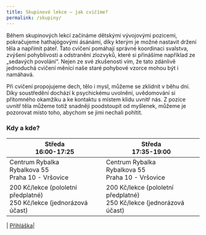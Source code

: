 ```yaml
---
title: Skupinové lekce – jak cvičíme?
permalink: /skupiny/
---
```

Během skupinových lekcí začínáme dětskými vývojovými pozicemi, pokračujeme hathajógovými ásánámi, díky kterým je možné nastavit držení těla a napřímit páteř. Tato cvičení pomáhají správné koordinaci svalstva, zvýšení pohyblivosti a odstranění zlozvyků, které si přinášíme například ze „sedavých povolání“. Nejen ze své zkušenosti vím, že tato zdánlivě jednoduchá cvičení měnící naše staré pohybové vzorce mohou být i namáhavá.

Při cvičení propojujeme dech, tělo i mysl, můžeme se zklidnit v běhu dní. Díky soustředění dochází k psychickému uvolnění, uvědomování si přítomného okamžiku a ke kontaktu s místem klidu uvnitř nás. Z pozice uvnitř těla můžeme totiž snadněji poodstoupit od myšlenek, můžeme je pozorovat místo toho, abychom se jimi nechali pohltit.

### Kdy a kde?

| Středa <br> 16:00-17:25                                                     | Středa <br> 17:35-19:00                                                |
|-----------------------------------------------------------------------------|------------------------------------------------------------------------|
| Centrum Rybalka<br/>Rybalkova 55<br/>Praha 10 - Vršovice                    | Centrum Rybalka<br/>Rybalkova 55<br/>Praha 10 - Vršovice               |
|200 Kč/lekce (pololetní předplatné)<br/>250 Kč/lekce (jednorázová účast)     | 200 Kč/lekce (pololetní předplatné)<br/>250 Kč/lekce (jednorázová účast)|

| [Přihláška](https://goo.gl/forms/tjNq4USOVAQxTP5k2)|
